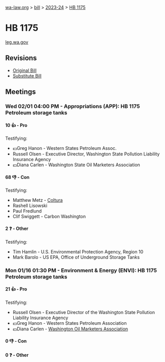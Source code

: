 [wa-law.org](/) > [bill](/bill/) > [2023-24](/bill/2023-24/) > [HB 1175](/bill/2023-24/hb/1175/)

# HB 1175
[leg.wa.gov](https://app.leg.wa.gov/billsummary?BillNumber=1175&Year=2023&Initiative=false)

## Revisions
* [Original Bill](1/)
* [Substitute Bill](S/)

## Meetings
### Wed 02/01 04:00 PM - Appropriations (APP): HB 1175 Petroleum storage tanks
#### 10 👍 - Pro
Testifying:
* 💵Greg Hanon - Western States Petroleum Assoc.
* Russell Olsen - Executive Director, Washington State Pollution Liability Insurance Agency
* 💵Diana Carlen - Washington State Oil Marketers Association

#### 68 👎 - Con
Testifying:
* Matthew Metz - [Coltura](/org/coltura/)
* Rashell Lisowski
* Paul Fredlund
* Clif Swiggett - Carbon Washington

#### 2 ❓ - Other
Testifying:
* Tim Hamlin - U.S. Environmental Protection Agency, Region 10
* Mark Barolo - US EPA, Office of Underground Storage Tanks

### Mon 01/16 01:30 PM - Environment & Energy (ENVI): HB 1175 Petroleum storage tanks
#### 21 👍 - Pro
Testifying:
* Russell Olsen - Executive Director of the Washington State Pollution Liability Insurance Agency
* 💵Greg Hanon - Western States Petroleum Association
* 💵Diana Carlen - [Washington Oil Marketers Association](/org/washington_oil_marketers_association/)

#### 0 👎 - Con

#### 0 ❓ - Other
